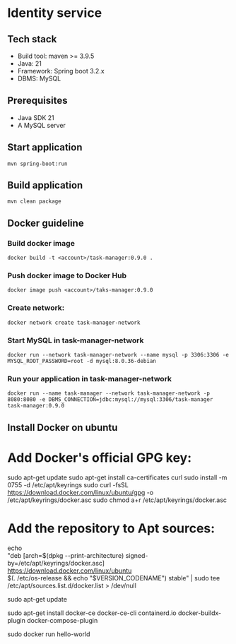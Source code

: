 # Identity service

## Tech stack
* Build tool: maven >= 3.9.5
* Java: 21
* Framework: Spring boot 3.2.x
* DBMS: MySQL

## Prerequisites
* Java SDK 21
* A MySQL server

## Start application
`mvn spring-boot:run`

## Build application
`mvn clean package`

## Docker guideline
### Build docker image
`docker build -t <account>/task-manager:0.9.0 .`
### Push docker image to Docker Hub
`docker image push <account>/taks-manager:0.9.0`
### Create network:
`docker network create task-manager-network`
### Start MySQL in task-manager-network
`docker run --network task-manager-network --name mysql -p 3306:3306 -e MYSQL_ROOT_PASSWORD=root -d mysql:8.0.36-debian`
### Run your application in task-manager-network
`docker run --name task-manager --network task-manager-network -p 8080:8080 -e DBMS_CONNECTION=jdbc:mysql://mysql:3306/task-manager task-manager:0.9.0`

## Install Docker on ubuntu

# Add Docker's official GPG key:
sudo apt-get update
sudo apt-get install ca-certificates curl
sudo install -m 0755 -d /etc/apt/keyrings
sudo curl -fsSL https://download.docker.com/linux/ubuntu/gpg -o /etc/apt/keyrings/docker.asc
sudo chmod a+r /etc/apt/keyrings/docker.asc

# Add the repository to Apt sources:
echo \
"deb [arch=$(dpkg --print-architecture) signed-by=/etc/apt/keyrings/docker.asc] https://download.docker.com/linux/ubuntu \
$(. /etc/os-release && echo "$VERSION_CODENAME") stable" | sudo tee /etc/apt/sources.list.d/docker.list > /dev/null

sudo apt-get update

sudo apt-get install docker-ce docker-ce-cli containerd.io docker-buildx-plugin docker-compose-plugin

sudo docker run hello-world
